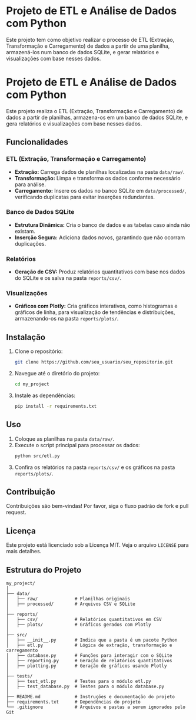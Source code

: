 # Projeto de ETL e Análise de Dados com Python

Este projeto tem como objetivo realizar o processo de ETL (Extração, Transformação e Carregamento) de dados a partir de uma planilha, armazená-los num banco de dados SQLite, e gerar relatórios e visualizações com base nesses dados.


# Projeto de ETL e Análise de Dados com Python

Este projeto realiza o ETL (Extração, Transformação e Carregamento) de dados a partir de planilhas, armazena-os em um banco de dados SQLite, e gera relatórios e visualizações com base nesses dados.

## Funcionalidades

### ETL (Extração, Transformação e Carregamento)

- **Extração:** Carrega dados de planilhas localizadas na pasta `data/raw/`.
- **Transformação:** Limpa e transforma os dados conforme necessário para análise.
- **Carregamento:** Insere os dados no banco SQLite em `data/processed/`, verificando duplicatas para evitar inserções redundantes.

### Banco de Dados SQLite

- **Estrutura Dinâmica:** Cria o banco de dados e as tabelas caso ainda não existam.
- **Inserção Segura:** Adiciona dados novos, garantindo que não ocorram duplicações.

### Relatórios

- **Geração de CSV:** Produz relatórios quantitativos com base nos dados do SQLite e os salva na pasta `reports/csv/`.

### Visualizações

- **Gráficos com Plotly:** Cria gráficos interativos, como histogramas e gráficos de linha, para visualização de tendências e distribuições, armazenando-os na pasta `reports/plots/`.

## Instalação

1. Clone o repositório:
    ```bash
    git clone https://github.com/seu_usuario/seu_repositorio.git
    ```

2. Navegue até o diretório do projeto:
    ```bash
    cd my_project
    ```

3. Instale as dependências:
    ```bash
    pip install -r requirements.txt
    ```

## Uso

1. Coloque as planilhas na pasta `data/raw/`.
2. Execute o script principal para processar os dados:
    ```bash
    python src/etl.py
    ```
3. Confira os relatórios na pasta `reports/csv/` e os gráficos na pasta `reports/plots/`.

## Contribuição

Contribuições são bem-vindas! Por favor, siga o fluxo padrão de fork e pull request.

## Licença

Este projeto está licenciado sob a Licença MIT. Veja o arquivo `LICENSE` para mais detalhes.

## Estrutura do Projeto

```plaintext
my_project/
│
├── data/
│   ├── raw/              # Planilhas originais
│   ├── processed/        # Arquivos CSV e SQLite
│
├── reports/
│   ├── csv/              # Relatórios quantitativos em CSV
│   ├── plots/            # Gráficos gerados com Plotly
│
├── src/
│   ├── __init__.py       # Indica que a pasta é um pacote Python
│   ├── etl.py            # Lógica de extração, transformação e carregamento
│   ├── database.py       # Funções para interagir com o SQLite
│   ├── reporting.py      # Geração de relatórios quantitativos
│   ├── plotting.py       # Geração de gráficos usando Plotly
│
├── tests/
│   ├── test_etl.py       # Testes para o módulo etl.py
│   ├── test_database.py  # Testes para o módulo database.py
│
├── README.md             # Instruções e documentação do projeto
├── requirements.txt      # Dependências do projeto
└── .gitignore            # Arquivos e pastas a serem ignorados pelo Git


